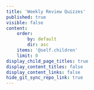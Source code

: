 ```yaml
---
title: 'Weekly Review Quizzes'
published: true
visible: false
content:
    order:
        by: default
        dir: asc
    items: '@self.children'
    limit: 0
display_child_page_titles: true
display_content_titles: false
display_content_links: false
hide_git_sync_repo_link: true
---
```

